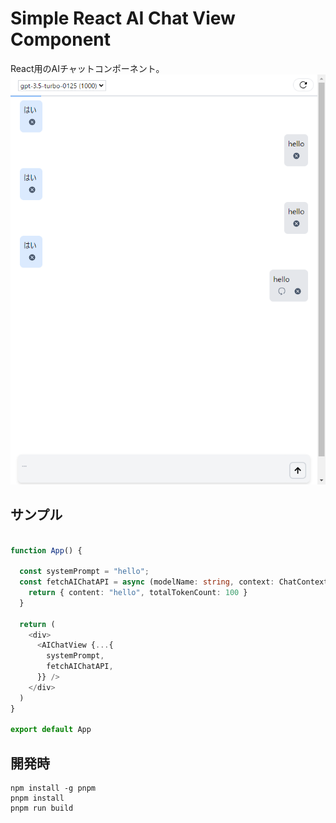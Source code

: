 # Simple React AI Chat View Component

React用のAIチャットコンポーネント。
![react ai chat view](doc/chatview.png)

## サンプル

```typescript

function App() {

  const systemPrompt = "hello";
  const fetchAIChatAPI = async (modelName: string, context: ChatContextType): Promise<AIChatResponse> => {
    return { content: "hello", totalTokenCount: 100 }
  }

  return (
    <div>
      <AIChatView {...{
        systemPrompt,
        fetchAIChatAPI,
      }} />
    </div>
  )
}

export default App


```


## 開発時

```
npm install -g pnpm
pnpm install
pnpm run build
```